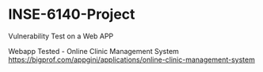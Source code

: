 # INSE-6140-Project
Vulnerability Test on a Web APP 

Webapp Tested - Online Clinic Management System
https://bigprof.com/appgini/applications/online-clinic-management-system
